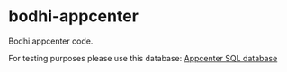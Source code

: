 bodhi-appcenter
===============

Bodhi appcenter code.

For testing purposes please use this database: [Appcenter SQL database](https://dl.dropbox.com/u/1553662/Bodhi/appcenter.sql "appcenter.sql")
